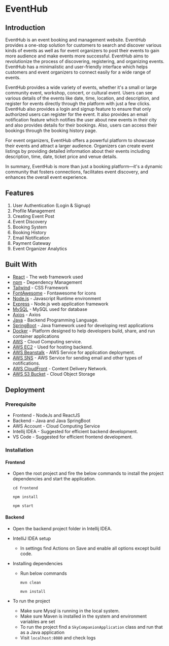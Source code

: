 # EventHub

## Introduction

EventHub is an event booking and management website. EventHub provides a one-stop
solution for customers to search and discover various kinds of events as well as for event
organizers to post their events to gain more audience and make events more successful.
EventHub aims to revolutionize the process of discovering, registering, and organizing
events. EventHub has a minimalistic and user-friendly interface which helps customers and
event organizers to connect easily for a wide range of events.

EventHub provides a wide variety of events, whether it's a small or large community event,
workshop, concert, or cultural event. Users can see various details of the events like date,
time, location, and description, and register for events directly through the platform with just
a few clicks. EventHub also provides a login and signup feature to ensure that only
authorized users can register for the event. It also provides an email notification feature
which notifies the user about new events in their city and also provides details for their
bookings. Also, users can access their bookings through the booking history page.

For event organizers, EventHub offers a powerful platform to showcase their events and
attract a larger audience. Organizers can create event listings by providing detailed
information about their events including description, time, date, ticket price and venue
details.

In summary, EventHub is more than just a booking platform—it's a dynamic community that
fosters connections, facilitates event discovery, and enhances the overall event experience.

## Features

1. User Authentication (Login & Signup)
2. Profile Management
3. Creating Event Post
4. Event Discovery
5. Booking System
6. Booking History
7. Email Notification
8. Payment Gateway
9. Event Organizer Analytics

## Built With

- [React](https://legacy.reactjs.org/docs/getting-started.html/) - The web framework used
- [npm](https://docs.npmjs.com//) - Dependency Management
- [Tailwind](https://tailwindcss.com/) - CSS Framework
- [FontAwesome](https://fontawesome.com/docs/web/use-with/react/) - Fontawesome for icons
- [Node.js](https://nodejs.org/en) - Javascript Runtime environment
- [Express](https://expressjs.com/) - Node.js web application framework
- [MySQL](https://www.mysql.com/) - MySQL used for database
- [Axios](https://www.npmjs.com/package/axios) - Axios
- [Java](https://www.java.com/en/) - Backend Programming Language.
- [SpringBoot](https://spring.io/projects/spring-boot) - Java framework used for developing rest applications
- [Docker](https://docs.docker.com/) - Platform designed to help developers build, share, and run container applications
- [AWS](https://aws.amazon.com/) - Cloud Computing service.
- [AWS EC2](https://docs.aws.amazon.com/AWSEC2/latest/UserGuide/concepts.html) - Used for hosting backend.
- [AWS Beanstalk](https://docs.aws.amazon.com/elasticbeanstalk/latest/dg/Welcome.html) - AWS Service for application deployment.
- [AWS SNS](https://docs.aws.amazon.com/sns/latest/dg/welcome.html) - AWS Service for sending email and other types of notifications.
- [AWS CloudFront](https://aws.amazon.com/cloudfront/) - Content Delivery Network.
- [AWS S3 Bucket](https://docs.aws.amazon.com/AmazonS3/latest/userguide/Welcome.html) - Cloud Object Storage

## Deployment

### Prerequisite

- Frontend - NodeJs and ReactJS
- Backend - Java and Java SpringBoot
- AWS Account - Cloud Computing Service
- Intellij IDEA - Suggested for efficient backend development.
- VS Code - Suggested for efficient frontend development.

### Installation

#### Frontend

- Open the root project and fire the below commands to install the project dependencies and start the application.

  ```
  cd frontend
  ```

  ```
  npm install
  ```

  ```
  npm start
  ```

#### Backend

- Open the backend project folder in Intellij IDEA.

- IntelliJ IDEA setup

  - In settings find Actions on Save and enable all options except build code.

- Installing dependencies

  - Run below commands

    ```
    mvn clean
    ```

    ```
    mvn install
    ```

- To run the project
  - Make sure Mysql is running in the local system.
  - Make sure Maven is installed in the system and environment variables are set
  - To run the project find a `SkyCompanionApplication` class and run that as a Java application
  - Visit `localhost:8080` and check logs
